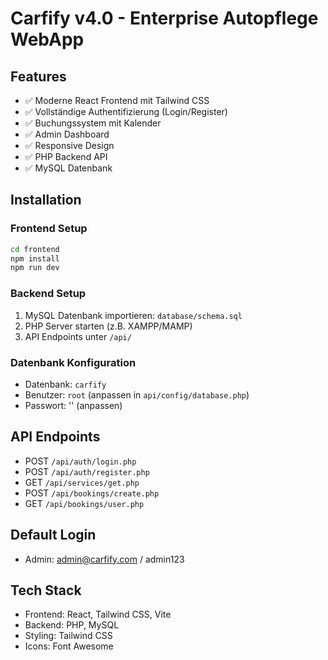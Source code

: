 # Carfify v4.0 - Enterprise Autopflege WebApp

## Features
- ✅ Moderne React Frontend mit Tailwind CSS
- ✅ Vollständige Authentifizierung (Login/Register)
- ✅ Buchungssystem mit Kalender
- ✅ Admin Dashboard
- ✅ Responsive Design
- ✅ PHP Backend API
- ✅ MySQL Datenbank

## Installation

### Frontend Setup
```bash
cd frontend
npm install
npm run dev
```

### Backend Setup
1. MySQL Datenbank importieren: `database/schema.sql`
2. PHP Server starten (z.B. XAMPP/MAMP)
3. API Endpoints unter `/api/`

### Datenbank Konfiguration
- Datenbank: `carfify`
- Benutzer: `root` (anpassen in `api/config/database.php`)
- Passwort: '' (anpassen)

## API Endpoints
- POST `/api/auth/login.php`
- POST `/api/auth/register.php`
- GET `/api/services/get.php`
- POST `/api/bookings/create.php`
- GET `/api/bookings/user.php`

## Default Login
- Admin: admin@carfify.com / admin123

## Tech Stack
- Frontend: React, Tailwind CSS, Vite
- Backend: PHP, MySQL
- Styling: Tailwind CSS
- Icons: Font Awesome